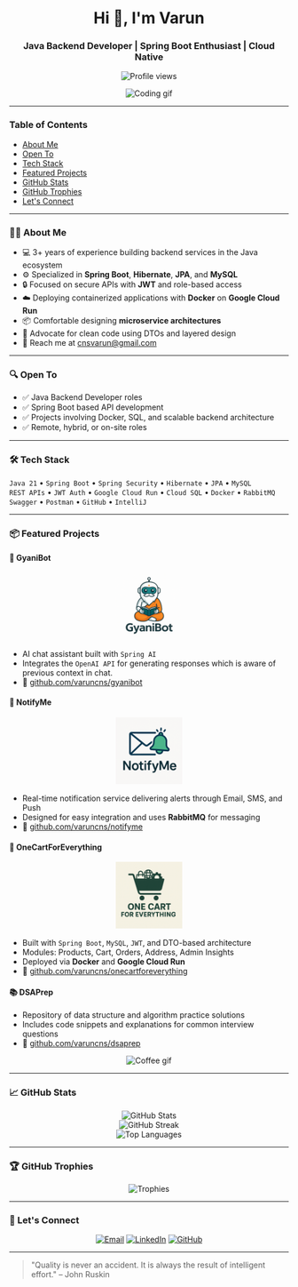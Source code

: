 <h1 align="center">Hi 👋, I'm Varun</h1>
<h3 align="center">Java Backend Developer | Spring Boot Enthusiast | Cloud Native</h3>

<p align="center">
  <img src="https://komarev.com/ghpvc/?username=varuncns&label=Profile%20views&color=0e75b6&style=flat" alt="Profile views" />
</p>

<p align="center">
  <img src="https://media.giphy.com/media/qgQUggAC3Pfv687qPC/giphy.gif" width="400" alt="Coding gif" />
</p>

---

### Table of Contents

- [About Me](#-about-me)
- [Open To](#-open-to)
- [Tech Stack](#-tech-stack)
- [Featured Projects](#-featured-projects)
- [GitHub Stats](#-github-stats)
- [GitHub Trophies](#-github-trophies)
- [Let's Connect](#-lets-connect)

---

### 👨‍💻 About Me

- 💻 3+ years of experience building backend services in the Java ecosystem
- ⚙️ Specialized in **Spring Boot**, **Hibernate**, **JPA**, and **MySQL**
- 🔒 Focused on secure APIs with **JWT** and role-based access
- ☁️ Deploying containerized applications with **Docker** on **Google Cloud Run**
- 📦 Comfortable designing **microservice architectures**
- 🔧 Advocate for clean code using DTOs and layered design
- 📨 Reach me at [cnsvarun@gmail.com](mailto:cnsvarun@gmail.com)

---

### 🔍 Open To

- ✅ Java Backend Developer roles
- ✅ Spring Boot based API development
- ✅ Projects involving Docker, SQL, and scalable backend architecture
- ✅ Remote, hybrid, or on-site roles

---

### 🛠️ Tech Stack

`Java 21` • `Spring Boot` • `Spring Security` • `Hibernate` • `JPA` • `MySQL`  
`REST APIs` • `JWT Auth` • `Google Cloud Run` • `Cloud SQL` • `Docker` • `RabbitMQ`  
`Swagger` • `Postman` • `GitHub` • `IntelliJ`

---

### 📦 Featured Projects

#### 🤖 GyaniBot

<p align="center">
  <img src="gyaniBot.png" width="120" alt="GyaniBot Screenshot" />
</p>

  - AI chat assistant built with `Spring AI`
  - Integrates the `OpenAI API` for generating responses which is aware of previous context in chat.
  - 📌 [github.com/varuncns/gyanibot](https://github.com/varuncns/gyanibot)

#### 🔔 NotifyMe

<p align="center">
  <img src="notifyme.png" width="120" alt="NotifyMe Screenshot" />
</p>

- Real-time notification service delivering alerts through Email, SMS, and Push
- Designed for easy integration and uses **RabbitMQ** for messaging
- 📌 [github.com/varuncns/notifyme](https://github.com/varuncns/notifyme)

#### 🛒 OneCartForEverything

<p align="center">
  <img src="cart.png" width="120" alt="OneCartForEverything Screenshot" />
</p>

- Built with `Spring Boot`, `MySQL`, `JWT`, and DTO-based architecture
- Modules: Products, Cart, Orders, Address, Admin Insights
- Deployed via **Docker** and **Google Cloud Run**
- 📌 [github.com/varuncns/onecartforeverything](https://github.com/varuncns/onecartforeverything)

#### 📚 DSAPrep

- Repository of data structure and algorithm practice solutions
- Includes code snippets and explanations for common interview questions
- 📌 [github.com/varuncns/dsaprep](https://github.com/varuncns/dsaprep)

<p align="center">
  <img src="https://media.giphy.com/media/f3iwJFOVOwuy7K6FFw/giphy.gif" width="400" alt="Coffee gif" />
</p>

---

### 📈 GitHub Stats

<p align="center">
  <img src="https://github-readme-stats.vercel.app/api?username=varuncns&show_icons=true&theme=radical" alt="GitHub Stats" />
  <br/>
  <img src="https://github-readme-streak-stats.herokuapp.com/?user=varuncns&theme=radical" alt="GitHub Streak" />
  <br/>
  <img src="https://github-readme-stats.vercel.app/api/top-langs/?username=varuncns&layout=compact&theme=radical" alt="Top Languages" />
</p>

---

### 🏆 GitHub Trophies

<p align="center">
  <img src="https://github-profile-trophy.vercel.app/?username=varuncns&theme=radical&row=1" alt="Trophies" />
</p>

---

### 📧 Let's Connect

<p align="center">
  <a href="mailto:cnsvarun@gmail.com"><img src="https://img.shields.io/badge/Email-D14836?style=for-the-badge&logo=gmail&logoColor=white" alt="Email" /></a>
  <a href="https://www.linkedin.com/in/varuncns/"><img src="https://img.shields.io/badge/LinkedIn-0077B5?style=for-the-badge&logo=linkedin&logoColor=white" alt="LinkedIn" /></a>
  <a href="https://github.com/varuncns"><img src="https://img.shields.io/badge/GitHub-000?style=for-the-badge&logo=github&logoColor=white" alt="GitHub" /></a>
</p>

---

> "Quality is never an accident. It is always the result of intelligent effort." – John Ruskin
